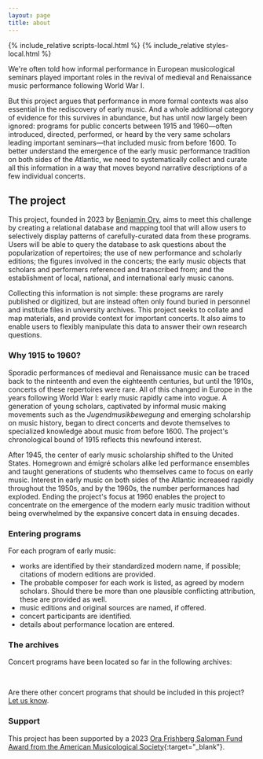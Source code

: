 ```yaml
---
layout: page
title: about
---
```


{% include_relative scripts-local.html %}
{% include_relative styles-local.html  %}

We're often told how informal performance in European musicological seminars played important roles in the revival of medieval and Renaissance music performance following World War I.

But this project argues that performance in more formal contexts was also essential in the rediscovery of early music. And a whole additional category of evidence for this survives in abundance, but has until now largely been ignored: programs for public concerts between 1915 and 1960—often introduced, directed, performed, or heard by the very same scholars leading important seminars—that included music from before 1600. To better understand the emergence of the early music performance tradition on both sides of the Atlantic, we need to systematically collect and curate all this information in a way that moves beyond narrative descriptions of a few individual concerts.

## The project

This project, founded in 2023 by [Benjamin Ory](https://benjaminory.com), aims to meet this challenge by creating a relational database and mapping tool that will allow users to selectively display patterns of carefully-curated data from these programs. Users will be able to query the database to ask questions about the popularization of repertoires; the use of new performance and scholarly editions; the figures involved in the concerts; the early music objects that scholars and performers referenced and transcribed from; and the establishment of local, national, and international early music canons.

Collecting this information is not simple: these programs are rarely published or digitized, but are instead often only found buried in personnel and institute files in university archives. This project seeks to collate and map materials, and provide context for important concerts. It also aims to enable users to flexibly manipulate this data to answer their own research questions.

### Why 1915 to 1960?

Sporadic performances of medieval and Renaissance music can be traced back to the ninteenth and even the eighteenth centuries, but until the 1910s, concerts of these repertoires were rare. All of this changed in Europe in the years following World War I: early music rapidly came into vogue. A generation of young scholars, captivated by informal music making movements such as the _Jugendmusikbewegung_ and emerging scholarship on music history, began to direct concerts and devote themselves to specialized knowledge about music from before 1600. The project's chronological bound of 1915 reflects this newfound interest.

After 1945, the center of early music scholarship shifted to the United States. Homegrown and émigré scholars alike led performance ensembles and taught generations of students who themselves came to focus on early music. Interest in early music on both sides of the Atlantic increased rapidly throughout the 1950s, and by the 1960s, the number performances had exploded. Ending the project's focus at 1960 enables the project to concentrate on the emergence of the modern early music tradition without being overwhelmed by the expansive concert data in ensuing decades.

### Entering programs

For each program of early music:
+ works are identified by their standardized modern name, if possible; citations of modern editions are provided.
+ The probable composer for each work is listed, as agreed by modern scholars. Should there be more than one plausible conflicting attribution, these are provided as well.
+ music editions and original sources are named, if offered.
+ concert participants are identified.
+ details about performance location are entered.

<!-- ### Documentation

For more details, read the [documentation](https://docs.google.com/document/d/18vVdL4CHMyDCxVk4t6r65NyTIwJbDcgxFDfYwpFgedg/edit){:target="_blank"} for the project (updated 19 May 2023). -->

### The archives

Concert programs have been located so far in the following archives:
<div class="grid">
	<div id="map"></div>
	<div id="map2"></div>
</div>

<br>

Are there other concert programs that should be included in this project? [Let us know](mailto:concertsdatabase@gmail.com).

### Support

This project has been supported by a 2023 [Ora Frishberg Saloman Fund Award from the American Musicological Society](https://www.amsmusicology.org/page/Saloman_Winners){:target="_blank"}. <br><br>

<!--### People

#### Project Director

<div id="person">Benjamin Ory (Stanford University)</div> <br>

#### Advisory Board

<div id="person">Anna Maria Busse Berger (University of California, Davis)</div>
<div id="person">Raymond Dittrich (Bischöfliche Zentralbibliothek Regensburg)</div>
<div id="person">Wolfgang Drescher (Hochschule für Musik Freiburg)</div>
<div id="person">Inga Mai Groote (Universität Zürich)</div>
<div id="person">Birgit Lodes (Universität Wien)</div>
<div id="person">Klaus Pietschmann (Universität Mainz)</div>
<div id="person">Joshua Rifkin (Boston University)</div>
<div id="person">Jesse Rodin (Stanford University)</div>
<div id="person">Craig Sapp (Stanford University)</div>
<div id="person">Katelijne Schiltz (Universität Regensburg)</div>
<div id="person">Thomas Schipperges (Universität Tübingen)</div>
<div id="person">Melanie Wald-Fuhrmann (Max-Planck-Institut für empirische Ästhetik)</div>-->